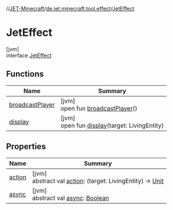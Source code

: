 //[JET-Minecraft](../../../index.md)/[de.jet.minecraft.tool.effect](../index.md)/[JetEffect](index.md)

# JetEffect

[jvm]\
interface [JetEffect](index.md)

## Functions

| Name | Summary |
|---|---|
| [broadcastPlayer](broadcast-player.md) | [jvm]<br>open fun [broadcastPlayer](broadcast-player.md)() |
| [display](display.md) | [jvm]<br>open fun [display](display.md)(target: LivingEntity) |

## Properties

| Name | Summary |
|---|---|
| [action](action.md) | [jvm]<br>abstract val [action](action.md): (target: LivingEntity) -&gt; [Unit](https://kotlinlang.org/api/latest/jvm/stdlib/kotlin/-unit/index.html) |
| [async](async.md) | [jvm]<br>abstract val [async](async.md): [Boolean](https://kotlinlang.org/api/latest/jvm/stdlib/kotlin/-boolean/index.html) |
